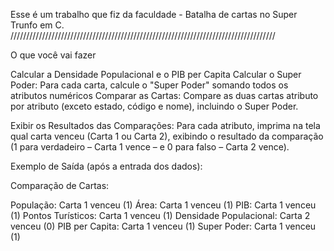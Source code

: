 Esse é um trabalho que fiz da faculdade - Batalha de cartas no Super Trunfo em C.
////////////////////////////////////////////////////////////////////////////////////

O que você vai fazer

Calcular a Densidade Populacional e o PIB per Capita
Calcular o Super Poder: Para cada carta, calcule o "Super Poder" somando todos os atributos numéricos
Comparar as Cartas: Compare as duas cartas atributo por atributo (exceto estado, código e nome), incluindo o Super Poder.
 
Exibir os Resultados das Comparações: Para cada atributo, imprima na tela qual carta venceu (Carta 1 ou Carta 2), 
exibindo o resultado da comparação (1 para verdadeiro – Carta 1 vence – e 0 para falso – Carta 2 vence).
 

Exemplo de Saída (após a entrada dos dados):

Comparação de Cartas:

População: Carta 1 venceu (1)
Área: Carta 1 venceu (1)
PIB: Carta 1 venceu (1)
Pontos Turísticos: Carta 1 venceu (1)
Densidade Populacional: Carta 2 venceu (0)
PIB per Capita: Carta 1 venceu (1)
Super Poder: Carta 1 venceu (1)

